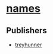 # [names](https://pypi.org/project/names)



## Publishers
- [treyhunner](https://pypi.org/user/treyhunner)

